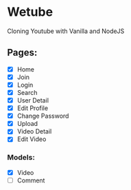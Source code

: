# Wetube

Cloning Youtube with Vanilla and NodeJS

## Pages:

- [X] Home
- [X] Join
- [X] Login
- [x] Search
- [X] User Detail
- [X] Edit Profile
- [X] Change Password
- [X] Upload
- [X] Video Detail
- [X] Edit Video

### Models: 
- [X] Video
- [ ] Comment